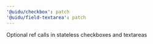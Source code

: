```yaml
---
'@uidu/checkbox': patch
'@uidu/field-textarea': patch
---
```


Optional ref calls in stateless checkboxes and textareas
